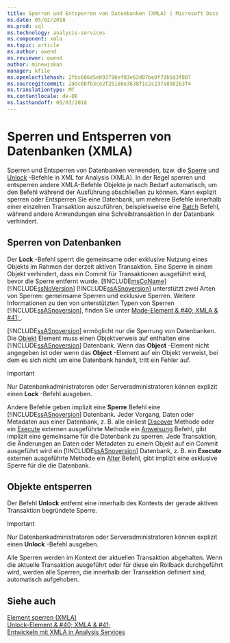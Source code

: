 ```yaml
---
title: Sperren und Entsperren von Datenbanken (XMLA) | Microsoft Docs
ms.date: 05/02/2018
ms.prod: sql
ms.technology: analysis-services
ms.component: xmla
ms.topic: article
ms.author: owend
ms.reviewer: owend
author: minewiskan
manager: kfile
ms.openlocfilehash: 2fbc606d5eb93796ef03e62d07be0f70b5d3f807
ms.sourcegitcommit: 2ddc0bfb3ce2f2b160e3638f1c2c237a898263f4
ms.translationtype: MT
ms.contentlocale: de-DE
ms.lasthandoff: 05/03/2018
---
```

# <a name="locking-and-unlocking-databases-xmla"></a>Sperren und Entsperren von Datenbanken (XMLA)
  Sperren und Entsperren von Datenbanken verwenden, bzw. die [Sperre](../../analysis-services/xmla/xml-elements-commands/lock-element-xmla.md) und [Unlock](../../analysis-services/xmla/xml-elements-commands/unlock-element-xmla.md) -Befehle in XML for Analysis (XMLA). In der Regel sperren und entsperren andere XMLA-Befehle Objekte je nach Bedarf automatisch, um den Befehl während der Ausführung abschließen zu können. Kann explizit sperren oder Entsperren Sie eine Datenbank, um mehrere Befehle innerhalb einer einzelnen Transaktion auszuführen, beispielsweise eine [Batch](../../analysis-services/xmla/xml-elements-commands/batch-element-xmla.md) Befehl, während andere Anwendungen eine Schreibtransaktion in der Datenbank verhindert.  
  
## <a name="locking-databases"></a>Sperren von Datenbanken  
 Der **Lock** -Befehl sperrt die gemeinsame oder exklusive Nutzung eines Objekts im Rahmen der derzeit aktiven Transaktion. Eine Sperre in einem Objekt verhindert, dass ein Commit für Transaktionen ausgeführt wird, bevor die Sperre entfernt wurde. [!INCLUDE[msCoName](../../includes/msconame-md.md)] [!INCLUDE[ssNoVersion](../../includes/ssnoversion-md.md)] [!INCLUDE[ssASnoversion](../../includes/ssasnoversion-md.md)] unterstützt zwei Arten von Sperren: gemeinsame Sperren und exklusive Sperren. Weitere Informationen zu den von unterstützten Typen von Sperren [!INCLUDE[ssASnoversion](../../includes/ssasnoversion-md.md)], finden Sie unter [Mode-Element & #40; XMLA & #41; ](../../analysis-services/xmla/xml-elements-properties/mode-element-xmla.md).  
  
 [!INCLUDE[ssASnoversion](../../includes/ssasnoversion-md.md)] ermöglicht nur die Sperrung von Datenbanken. Die [Objekt](../../analysis-services/xmla/xml-elements-properties/object-element-xmla.md) Element muss einen Objektverweis auf enthalten eine [!INCLUDE[ssASnoversion](../../includes/ssasnoversion-md.md)] Datenbank. Wenn das **Object** -Element nicht angegeben ist oder wenn das **Object** -Element auf ein Objekt verweist, bei dem es sich nicht um eine Datenbank handelt, tritt ein Fehler auf.  
  
> [!IMPORTANT]  
>  Nur Datenbankadministratoren oder Serveradministratoren können explizit einen **Lock** -Befehl ausgeben.  
  
 Andere Befehle geben implizit eine **Sperre** Befehl eine [!INCLUDE[ssASnoversion](../../includes/ssasnoversion-md.md)] Datenbank. Jeder Vorgang, Daten oder Metadaten aus einer Datenbank, z. B. alle einliest [Discover](../../analysis-services/xmla/xml-elements-methods-discover.md) Methode oder ein [Execute](../../analysis-services/xmla/xml-elements-methods-execute.md) externen ausgeführte Methode ein [Anweisung](../../analysis-services/xmla/xml-elements-commands/statement-element-xmla.md) Befehl, gibt implizit eine gemeinsame für die Datenbank zu sperren. Jede Transaktion, die Änderungen an Daten oder Metadaten zu einem Objekt auf ein Commit ausgeführt wird ein [!INCLUDE[ssASnoversion](../../includes/ssasnoversion-md.md)] Datenbank, z. B. ein **Execute** externen ausgeführte Methode ein [Alter](../../analysis-services/xmla/xml-elements-commands/alter-element-xmla.md) Befehl, gibt implizit eine exklusive Sperre für die die Datenbank.  
  
## <a name="unlocking-objects"></a>Objekte entsperren  
 Der Befehl **Unlock** entfernt eine innerhalb des Kontexts der gerade aktiven Transaktion begründete Sperre.  
  
> [!IMPORTANT]  
>  Nur Datenbankadministratoren oder Serveradministratoren können explizit einen **Unlock** -Befehl ausgeben.  
  
 Alle Sperren werden im Kontext der aktuellen Transaktion abgehalten. Wenn die aktuelle Transaktion ausgeführt oder für diese ein Rollback durchgeführt wird, werden alle Sperren, die innerhalb der Transaktion definiert sind, automatisch aufgehoben.  
  
## <a name="see-also"></a>Siehe auch  
 [Element sperren &#40;XMLA&#41;](../../analysis-services/xmla/xml-elements-commands/lock-element-xmla.md)   
 [Unlock-Element & #40; XMLA & #41;](../../analysis-services/xmla/xml-elements-commands/unlock-element-xmla.md)   
 [Entwickeln mit XMLA in Analysis Services](../../analysis-services/multidimensional-models-scripting-language-assl-xmla/developing-with-xmla-in-analysis-services.md)  
  
  

